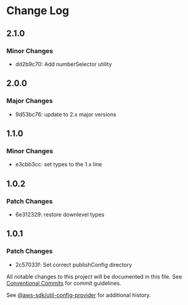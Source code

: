 # Change Log

## 2.1.0

### Minor Changes

- dd2b9c70: Add numberSelector utility

## 2.0.0

### Major Changes

- 9d53bc76: update to 2.x major versions

## 1.1.0

### Minor Changes

- e3cbb3cc: set types to the 1.x line

## 1.0.2

### Patch Changes

- 6e312329: restore downlevel types

## 1.0.1

### Patch Changes

- 2c57033f: Set correct publishConfig directory

All notable changes to this project will be documented in this file.
See [Conventional Commits](https://conventionalcommits.org) for commit guidelines.

See [@aws-sdk/util-config-provider](https://github.com/aws/aws-sdk-js-v3/blob/main/packages/util-config-provider/CHANGELOG.md) for additional history.
